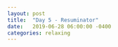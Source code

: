 ```yaml
---
layout: post
title:  "Day 5 - Resuminator"
date:   2019-06-28 06:00:00 -0400
categories: relaxing
---
```

<!--
<iframe width="100%" height="320" src="https://www.youtube.com/embed/zgZqEDdwmvE" frameborder="0" allowfullscreen></iframe>

I was trying to update my report, but I

<br/>
<br/>
<p style="text-align: right">
Thank you for reading me.<br>
&Aacute;lvaro Orellana
</p>
-->